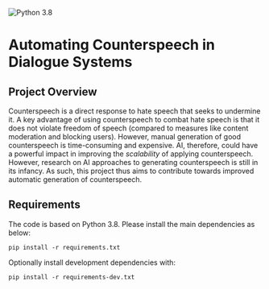 ![Python 3.8](https://img.shields.io/badge/python-3.8-green.svg)
# Automating Counterspeech in Dialogue Systems

## Project Overview

Counterspeech is a direct response to hate speech that seeks to undermine it. A key advantage of using counterspeech to combat hate speech is that it does not violate freedom of speech (compared to measures like content moderation and blocking users). However, manual generation of good counterspeech is time-consuming and expensive. AI, therefore, could have a powerful impact in improving the *scalability* of applying counterspeech. However, research on AI approaches to generating counterspeech is still in its infancy. As such, this project thus aims to contribute towards improved automatic generation of counterspeech.

## Requirements

The code is based on Python 3.8. Please install the main dependencies as below:
```
pip install -r requirements.txt
```

Optionally install development dependencies with:
```
pip install -r requirements-dev.txt
```
